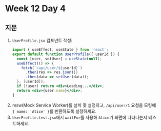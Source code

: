 # Week 12 Day 4

## 지문

1. `UserProfile.jsx` 컴포넌트 작성:
   ```jsx
   import { useEffect, useState } from 'react';
   export default function UserProfile({ userId }) {
     const [user, setUser] = useState(null);
     useEffect(() => {
       fetch(`/api/user/${userId}`)
         .then(res => res.json())
         .then(data => setUser(data));
     }, [userId]);
     if (!user) return <div>Loading...</div>;
     return <div>{user.name}</div>;
   }
   ```
2. msw(Mock Service Worker)를 설치 및 설정하고, `/api/user/1` 요청을 모킹해 `{ name: 'Alice' }`를 반환하도록 설정하세요.
3. `UserProfile.test.jsx`에서 `waitFor`를 사용해 `Alice`가 화면에 나타나는지 테스트하세요.
